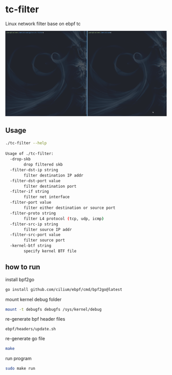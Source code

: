 # tc-filter
Linux network filter base on ebpf tc

![](docs/demo.gif)


## Usage

```bash
./tc-filter --help

Usage of ./tc-filter:
  -drop-skb
        drop filtered skb
  -filter-dst-ip string
        filter destination IP addr
  -filter-dst-port value
        filter destination port
  -filter-if string
        filter net interface
  -filter-port value
        filter either destination or source port
  -filter-proto string
        filter L4 protocol (tcp, udp, icmp)
  -filter-src-ip string
        filter source IP addr
  -filter-src-port value
        filter source port
  -kernel-btf string
        specify kernel BTF file
```

## how to run

install bpf2go

```bash
go install github.com/cilium/ebpf/cmd/bpf2go@latest
```

mount kernel debug folder

```bash
mount -t debugfs debugfs /sys/kernel/debug
```
re-generate bpf header files
```
ebpf/headers/update.sh
```

re-generate go file

```bash
make 

```

run program
```bash
sudo make run
```
